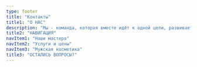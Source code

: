 ```yaml
---
type: footer
title: "Контакты"
title1: "О НАС"
description: "Мы - команда, которая вместе идёт к одной цели, развивает свои навыки каждый день. Придя к нам вы не только получите качественную стрижку или оформление бороды, а и зарядитесь хорошим настроением!"
title2: "НАВИГАЦИЯ"
navItem1: "Наши мастера"
navItem2: "Услуги и цены"
navItem3: "Мужская косметика"
title3: "ОСТАЛИСЬ ВОПРОСЫ?"
---
```

